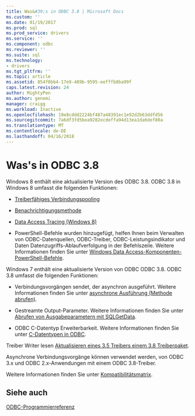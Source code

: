 ```yaml
---
title: Was&#39;s in ODBC 3.8 | Microsoft Docs
ms.custom: ''
ms.date: 01/19/2017
ms.prod: sql
ms.prod_service: drivers
ms.service: ''
ms.component: odbc
ms.reviewer: ''
ms.suite: sql
ms.technology:
- drivers
ms.tgt_pltfrm: ''
ms.topic: article
ms.assetid: 854f0bb4-17e9-489b-9595-eefffb8ba99f
caps.latest.revision: 24
author: MightyPen
ms.author: genemi
manager: craigg
ms.workload: Inactive
ms.openlocfilehash: 19e8cddd2224bf487a48391ec1e92d2b63ddfd56
ms.sourcegitcommit: 7a6df3fd5bea9282ecdeffa94d13ea1da6def80a
ms.translationtype: MT
ms.contentlocale: de-DE
ms.lasthandoff: 04/16/2018
---
```

# <a name="what39s-new-in-odbc-38"></a>Was&#39;s in ODBC 3.8
Windows 8 enthält eine aktualisierte Version des ODBC 3.8. ODBC 3.8 in Windows 8 umfasst die folgenden Funktionen:  
  
-   [Treiberfähiges Verbindungspooling](../../odbc/reference/develop-app/driver-aware-connection-pooling.md)  
  
-   [Benachrichtigungsmethode](../../odbc/reference/develop-app/asynchronous-execution-notification-method.md)  
  
-   [Data Access Tracing (Windows 8)](https://msdn.microsoft.com/library/windows/desktop/hh829624.aspx)  
  
-   PowerShell-Befehle wurden hinzugefügt, helfen Ihnen beim Verwalten von ODBC-Datenquellen, ODBC-Treiber, ODBC-Leistungsindikator und Daten Datenzugriffs-Ablaufverfolgung in der Befehlszeile.  Weitere Informationen finden Sie unter [Windows Data Access-Komponenten-PowerShell-Befehle](https://msdn.microsoft.com/library/windows/desktop/jj134064.aspx).  
  
 Windows 7 enthält eine aktualisierte Version von ODBC ODBC 3.8. ODBC 3.8 umfasst die folgenden Funktionen:  
  
-   Verbindungsvorgängen sendet, der asynchron ausgeführt. Weitere Informationen finden Sie unter [asynchrone Ausführung (Methode abrufen)](../../odbc/reference/develop-app/asynchronous-execution-polling-method.md).  
  
-   Gestreamte Output-Parameter. Weitere Informationen finden Sie unter [Abrufen von Ausgabeparametern mit SQLGetData](../../odbc/reference/develop-app/retrieving-output-parameters-using-sqlgetdata.md).  
  
-   ODBC C-Datentyp Erweiterbarkeit. Weitere Informationen finden Sie unter [C-Datentypen in ODBC](../../odbc/reference/develop-app/c-data-types-in-odbc.md).  
  
 Treiber Writer lesen [Aktualisieren eines 3.5 Treibers einem 3.8 Treiberpaket](../../odbc/reference/develop-driver/upgrading-a-3-5-driver-to-a-3-8-driver.md).  
  
 Asynchrone Verbindungsvorgänge können verwendet werden, von ODBC 3.x und ODBC 2.x-Anwendungen mit einem ODBC 3.8-Treiber.  
  
 Weitere Informationen finden Sie unter [Kompatibilitätsmatrix](../../odbc/reference/develop-app/compatibility-matrix.md).  
  
## <a name="see-also"></a>Siehe auch  
 [ODBC-Programmierreferenz](../../odbc/reference/odbc-programmer-s-reference.md)
